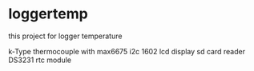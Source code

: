 # loggertemp
this project for logger temperature 

k-Type thermocouple with max6675
i2c 1602 lcd display
sd card reader
DS3231 rtc module

